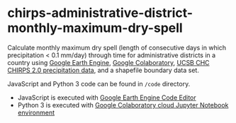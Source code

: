 # chirps-administrative-district-monthly-maximum-dry-spell

Calculate monthly maximum dry spell (length of consecutive days in which precipitation < 0.1 mm/day) through time for administrative districts in a country using [Google Earth Engine](https://earthengine.google.com/), [Google Colaboratory](https://colab.research.google.com/notebooks/welcome.ipynb), [UCSB CHC](https://chc.ucsb.edu/) [CHIRPS 2.0 precipitation data](https://developers.google.com/earth-engine/datasets/catalog/UCSB-CHG_CHIRPS_DAILY), and a shapefile boundary data set. 

JavaScript and Python 3 code can be found in `/code` directory. 
* JavaScript is executed with [Google Earth Engine Code Editor](https://developers.google.com/earth-engine/playground)
* Python 3 is executed with [Google Colaboratory cloud Jupyter Notebook environment](https://research.google.com/colaboratory/faq.html)

